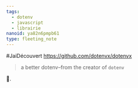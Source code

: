 ```yaml
---
tags:
  - dotenv
  - javascript
  - librairie
nanoid: ya82n6pmpb61
type: fleeting_note
---
```

#JaiDécouvert https://github.com/dotenvx/dotenvx 

> a better dotenv–from the creator of `dotenv`

🤔.
